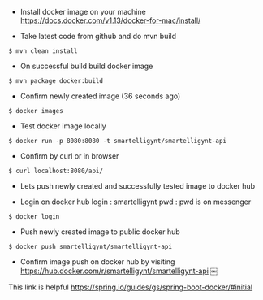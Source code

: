 
* Install docker image on your machine
https://docs.docker.com/v1.13/docker-for-mac/install/


* Take latest code from github and do mvn build
```
$ mvn clean install

```


* On successful build build docker image
```
$ mvn package docker:build

```


* Confirm newly created image (36 seconds ago)
```
$ docker images

```

* Test docker image locally
```
$ docker run -p 8080:8080 -t smartelligynt/smartelligynt-api
```

* Confirm by curl or in browser
```
$ curl localhost:8080/api/
```

* Lets push newly created and successfully tested image to docker hub


* Login on docker hub
login : smartelligynt
pwd : pwd is on messenger

```
$ docker login

```

* Push newly created image to public docker hub
```
$ docker push smartelligynt/smartelligynt-api

```


* Confirm image push on docker hub by visiting https://hub.docker.com/r/smartelligynt/smartelligynt-api 
￼


This link is helpful
https://spring.io/guides/gs/spring-boot-docker/#initial

